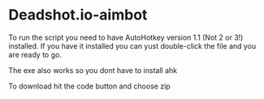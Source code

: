 # Deadshot.io-aimbot
To run the script you need to have AutoHotkey version 1.1 (Not 2 or 3!) installed.
If you have it installed you can yust double-click the file and you are ready to go.

The exe also works so you dont have to install ahk



To download hit the code button and choose zip

